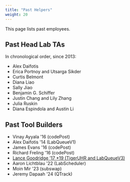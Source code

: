 ```yaml
---
title: "Past Helpers"
weight: 20
---
```


This page lists past employees.

## Past Head Lab TAs

In chronological order, since 2013:

- Alex Daifotis
- Erica Portnoy and Utsarga Sikder
- Curtis Belmont
- Diana Liao
- Sally Jiao
- Benjamin G. Schiffer
- Justin Chang and Lily Zhang
- Julia Ruskin
- Diana Espindola and Austin Li

## Past Tool Builders

- Vinay Ayyala '16 (codePost)
- Alex Daifotis '14 (LabQueueV1)
- James Evans '16 (codePost)
- Richard Freling '16 (codePost)
- [Lance Goodridge ’17 \*19 (TigerUHR and LabQueueV3)](https://www.cs.princeton.edu/news/goodridges-legacy-helps-liberate-faculty-enable-students)
- Aaron Lichtblau '22 (LabScheduler)
- Moin Mir '23 (subswap)
- Jeremy Dapaah '24 (QTrack)
